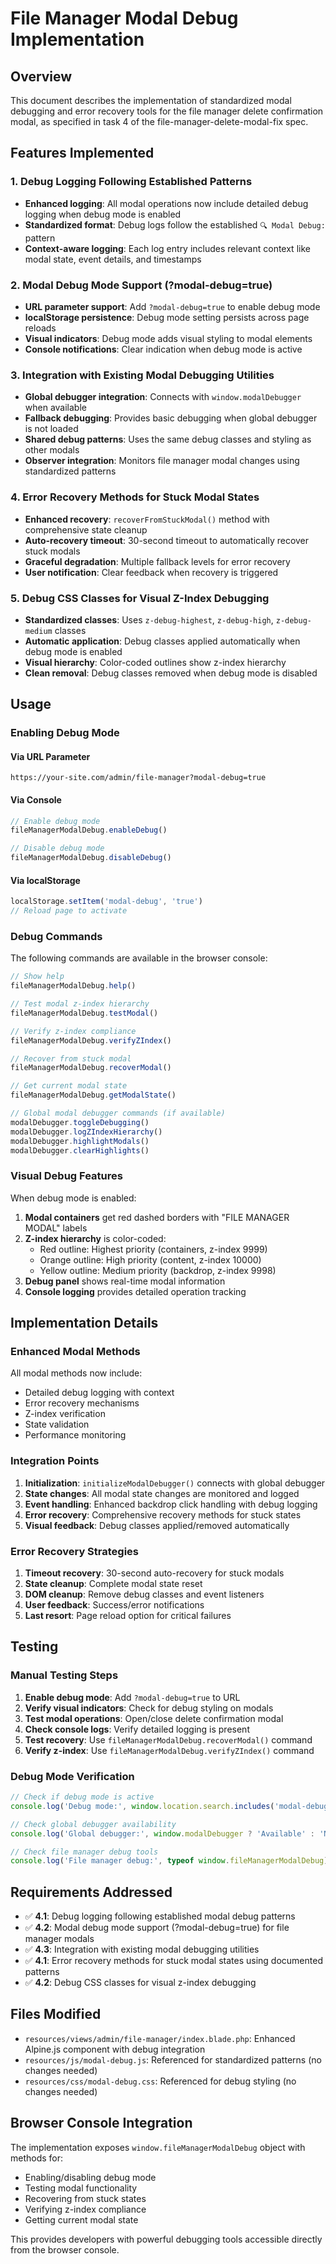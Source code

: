 # File Manager Modal Debug Implementation

## Overview

This document describes the implementation of standardized modal debugging and error recovery tools for the file manager delete confirmation modal, as specified in task 4 of the file-manager-delete-modal-fix spec.

## Features Implemented

### 1. Debug Logging Following Established Patterns

- **Enhanced logging**: All modal operations now include detailed debug logging when debug mode is enabled
- **Standardized format**: Debug logs follow the established `🔍 Modal Debug:` pattern
- **Context-aware logging**: Each log entry includes relevant context like modal state, event details, and timestamps

### 2. Modal Debug Mode Support (?modal-debug=true)

- **URL parameter support**: Add `?modal-debug=true` to enable debug mode
- **localStorage persistence**: Debug mode setting persists across page reloads
- **Visual indicators**: Debug mode adds visual styling to modal elements
- **Console notifications**: Clear indication when debug mode is active

### 3. Integration with Existing Modal Debugging Utilities

- **Global debugger integration**: Connects with `window.modalDebugger` when available
- **Fallback debugging**: Provides basic debugging when global debugger is not loaded
- **Shared debug patterns**: Uses the same debug classes and styling as other modals
- **Observer integration**: Monitors file manager modal changes using standardized patterns

### 4. Error Recovery Methods for Stuck Modal States

- **Enhanced recovery**: `recoverFromStuckModal()` method with comprehensive state cleanup
- **Auto-recovery timeout**: 30-second timeout to automatically recover stuck modals
- **Graceful degradation**: Multiple fallback levels for error recovery
- **User notification**: Clear feedback when recovery is triggered

### 5. Debug CSS Classes for Visual Z-Index Debugging

- **Standardized classes**: Uses `z-debug-highest`, `z-debug-high`, `z-debug-medium` classes
- **Automatic application**: Debug classes applied automatically when debug mode is enabled
- **Visual hierarchy**: Color-coded outlines show z-index hierarchy
- **Clean removal**: Debug classes removed when debug mode is disabled

## Usage

### Enabling Debug Mode

#### Via URL Parameter
```
https://your-site.com/admin/file-manager?modal-debug=true
```

#### Via Console
```javascript
// Enable debug mode
fileManagerModalDebug.enableDebug()

// Disable debug mode
fileManagerModalDebug.disableDebug()
```

#### Via localStorage
```javascript
localStorage.setItem('modal-debug', 'true')
// Reload page to activate
```

### Debug Commands

The following commands are available in the browser console:

```javascript
// Show help
fileManagerModalDebug.help()

// Test modal z-index hierarchy
fileManagerModalDebug.testModal()

// Verify z-index compliance
fileManagerModalDebug.verifyZIndex()

// Recover from stuck modal
fileManagerModalDebug.recoverModal()

// Get current modal state
fileManagerModalDebug.getModalState()

// Global modal debugger commands (if available)
modalDebugger.toggleDebugging()
modalDebugger.logZIndexHierarchy()
modalDebugger.highlightModals()
modalDebugger.clearHighlights()
```

### Visual Debug Features

When debug mode is enabled:

1. **Modal containers** get red dashed borders with "FILE MANAGER MODAL" labels
2. **Z-index hierarchy** is color-coded:
   - Red outline: Highest priority (containers, z-index 9999)
   - Orange outline: High priority (content, z-index 10000)
   - Yellow outline: Medium priority (backdrop, z-index 9998)
3. **Debug panel** shows real-time modal information
4. **Console logging** provides detailed operation tracking

## Implementation Details

### Enhanced Modal Methods

All modal methods now include:
- Detailed debug logging with context
- Error recovery mechanisms
- Z-index verification
- State validation
- Performance monitoring

### Integration Points

1. **Initialization**: `initializeModalDebugger()` connects with global debugger
2. **State changes**: All modal state changes are monitored and logged
3. **Event handling**: Enhanced backdrop click handling with debug logging
4. **Error recovery**: Comprehensive recovery methods for stuck states
5. **Visual feedback**: Debug classes applied/removed automatically

### Error Recovery Strategies

1. **Timeout recovery**: 30-second auto-recovery for stuck modals
2. **State cleanup**: Complete modal state reset
3. **DOM cleanup**: Remove debug classes and event listeners
4. **User feedback**: Success/error notifications
5. **Last resort**: Page reload option for critical failures

## Testing

### Manual Testing Steps

1. **Enable debug mode**: Add `?modal-debug=true` to URL
2. **Verify visual indicators**: Check for debug styling on modals
3. **Test modal operations**: Open/close delete confirmation modal
4. **Check console logs**: Verify detailed logging is present
5. **Test recovery**: Use `fileManagerModalDebug.recoverModal()` command
6. **Verify z-index**: Use `fileManagerModalDebug.verifyZIndex()` command

### Debug Mode Verification

```javascript
// Check if debug mode is active
console.log('Debug mode:', window.location.search.includes('modal-debug=true'));

// Check global debugger availability
console.log('Global debugger:', window.modalDebugger ? 'Available' : 'Not loaded');

// Check file manager debug tools
console.log('File manager debug:', typeof window.fileManagerModalDebug);
```

## Requirements Addressed

- ✅ **4.1**: Debug logging following established modal debug patterns
- ✅ **4.2**: Modal debug mode support (?modal-debug=true) for file manager modals  
- ✅ **4.3**: Integration with existing modal debugging utilities
- ✅ **4.1**: Error recovery methods for stuck modal states using documented patterns
- ✅ **4.2**: Debug CSS classes for visual z-index debugging

## Files Modified

- `resources/views/admin/file-manager/index.blade.php`: Enhanced Alpine.js component with debug integration
- `resources/js/modal-debug.js`: Referenced for standardized patterns (no changes needed)
- `resources/css/modal-debug.css`: Referenced for debug styling (no changes needed)

## Browser Console Integration

The implementation exposes `window.fileManagerModalDebug` object with methods for:
- Enabling/disabling debug mode
- Testing modal functionality
- Recovering from stuck states
- Verifying z-index compliance
- Getting current modal state

This provides developers with powerful debugging tools accessible directly from the browser console.